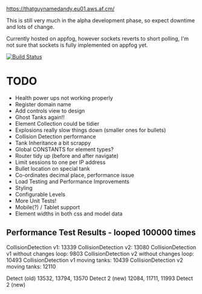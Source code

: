 https://thatguynamedandy.eu01.aws.af.cm/

This is still very much in the alpha development phase, so expect downtime and lots of change.

Currently hosted on appfog, however sockets reverts to short polling, I'm not sure that sockets is fully implemented on appfog yet.

[![Build Status](https://travis-ci.org/thatguynamedandy/playground.png)](https://travis-ci.org/thatguynamedandy/playground)

TODO
====
* Health power ups not working properly
* Register domain name
* Add controls view to design
* Ghost Tanks again!!
* Element Collection could be tidier
* Explosions really slow things down (smaller ones for bullets)
* Collision Detection performance
* Tank Inheritance a bit scrappy
* Global CONSTANTS for element types?
* Router tidy up (before and after navigate)
* Limit sessions to one per IP address
* Bullet location on special tank
* Co-ordinates decimal place, performance issue
* Load Testing and Performance Improvements
* Styling
* Configurable Levels
* More Unit Tests!
* Mobile(?) / Tablet support
* Element widths in both css and model data


Performance Test Results - looped 100000 times
----------------------------------------------
CollisionDetection v1: 13339
CollisionDetection v2: 13080
CollisionDetection v1 without changes loop: 9803
CollisionDetection v2 without changes loop: 10493
CollisionDetection v1 moving tanks: 10439
CollisionDetection v2 moving tanks: 12110

Detect (old) 13532, 13794, 13570
Detect 2 (new) 12084, 11711, 11993
Detect 2 (new) 